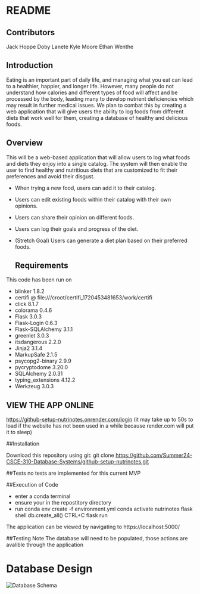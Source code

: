 # README

## Contributors
Jack Hoppe
Doby Lanete
Kyle Moore
Ethan Wenthe

## Introduction

Eating is an important part of daily life, and managing what you eat can lead to a healthier, happier, and longer life. However, many people do not understand how calories and different types of food will affect and be processed by the body, leading many to develop nutrient deficiencies which may result in further medical issues. We plan to combat this by creating a web application that will give users the ability to log foods from different diets that work well for them, creating a database of healthy and delicious foods.

## Overview

This will be a web-based application that will allow users to log what foods and diets they enjoy into a single catalog. The system will then enable the user to find healthy and nutritious diets that are customized to fit their preferences and avoid their disgust.

- When trying a new food, users can add it to their catalog.
- Users can edit existing foods within their catalog with their own opinions.
- Users can share their opinion on different foods.
- Users can log their goals and progress of the diet.
- (Stretch Goal) Users can generate a diet plan based on their preferred foods.

  ## Requirements
This code has been run on
- blinker 1.8.2
- certifi @ file:///croot/certifi_1720453481653/work/certifi
- click 8.1.7
- colorama  0.4.6
- Flask  3.0.3
- Flask-Login  0.6.3
- Flask-SQLAlchemy  3.1.1
- greenlet  3.0.3
- itsdangerous  2.2.0
- Jinja2  3.1.4
- MarkupSafe  2.1.5
- psycopg2-binary  2.9.9
- pycryptodome  3.20.0
- SQLAlchemy   2.0.31
- typing_extensions  4.12.2
- Werkzeug  3.0.3

## VIEW THE APP ONLINE
https://github-setup-nutrinotes.onrender.com/login
(it may take up to 50s to load if the website has not been used in a while because render.com will put it to sleep)

##Installation

Download this repository using git:
git clone https://github.com/Summer24-CSCE-310-Database-Systems/github-setup-nutrinotes.git

##Tests
no tests are implemented for this current MVP

##Execution of Code
- enter a conda terminal
- ensure your in the repostitory directory
- run
  conda env create -f environment.yml
  conda activate nutrinotes
  flask shell
  db.create_all()
   CTRL+C
  flask run

The application can be viewed by navigating to
https://localhost:5000/

##Testing Note
The database will need to be populated, those actions are avalible through the application

# Database Design
 ![Database Schema](docs/nutrinotesERD.png)
